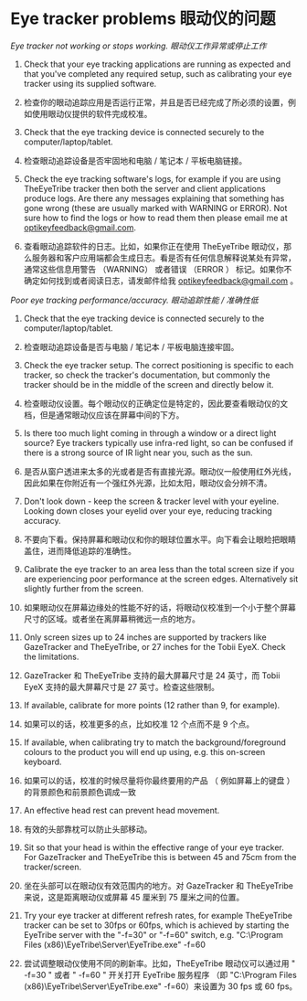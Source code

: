 Eye tracker problems
眼动仪的问题
======

*Eye tracker not working or stops working.*
*眼动仪工作异常或停止工作*


 1. Check that your eye tracking applications are running as expected and that you've completed any required setup, such as calibrating your eye tracker using its supplied software.
 1. 检查你的眼动追踪应用是否运行正常，并且是否已经完成了所必须的设置，例如使用眼动仪提供的软件完成校准。


2. Check that the eye tracking device is connected securely to the computer/laptop/tablet.
2. 检查眼动追踪设备是否牢固地和电脑 / 笔记本 / 平板电脑链接。

3. Check the eye tracking software's logs, for example if you are using TheEyeTribe tracker then both the server and client applications produce logs. Are there any messages explaining that something has gone wrong (these are usually marked with WARNING or ERROR). Not sure how to find the logs or how to read them then please email me at [optikeyfeedback@gmail.com](mailto:optikeyfeedback@gmail.com).
3. 查看眼动追踪软件的日志。比如，如果你正在使用 TheEyeTribe 眼动仪，那么服务器和客户应用端都会生成日志。看是否有任何信息解释说某处有异常，通常这些信息用警告 （WARNING） 或者错误 （ERROR ） 标记。如果你不确定如何找到或者阅读日志，请发邮件给我 [optikeyfeedback@gmail.com](mailto:optikeyfeedback@gmail.com) 。


*Poor eye tracking performance/accuracy.*
*眼动追踪性能 / 准确性低*

1. Check that the eye tracking device is connected securely to the computer/laptop/tablet.
1. 检查眼动追踪设备是否与电脑 / 笔记本 / 平板电脑连接牢固。

2. Check the eye tracker setup. The correct positioning is specific to each tracker, so check the tracker's documentation, but commonly the tracker should be in the middle of the screen and directly below it.
2. 检查眼动仪设置。每个眼动仪的正确定位是特定的，因此要查看眼动仪的文档，但是通常眼动仪应该在屏幕中间的下方。

3. Is there too much light coming in through a window or a direct light source? Eye trackers typically use infra-red light, so can be confused if there is a strong source of IR light near you, such as the sun.
3. 是否从窗户透进来太多的光或者是否有直接光源。眼动仪一般使用红外光线，因此如果在你附近有一个强红外光源，比如太阳，眼动仪会分辨不清。

4. Don't look down - keep the screen & tracker level with your eyeline. Looking down closes your eyelid over your eye, reducing tracking accuracy.
4. 不要向下看。保持屏幕和眼动仪和你的眼球位置水平。向下看会让眼睑把眼睛盖住，进而降低追踪的准确性。

5. Calibrate the eye tracker to an area less than the total screen size if you are experiencing poor performance at the screen edges. Alternatively sit slightly further from the screen.
5. 如果眼动仪在屏幕边缘处的性能不好的话，将眼动仪校准到一个小于整个屏幕尺寸的区域。或者坐在离屏幕稍微远一点的地方。

6. Only screen sizes up to 24 inches are supported by trackers like GazeTracker and TheEyeTribe, or 27 inches for the Tobii EyeX. Check the limitations.
6. GazeTracker 和 TheEyeTribe 支持的最大屏幕尺寸是 24 英寸，而 Tobii EyeX 支持的最大屏幕尺寸是 27 英寸。检查这些限制。

7. If available, calibrate for more points (12 rather than 9, for example).
7. 如果可以的话，校准更多的点，比如校准 12 个点而不是 9 个点。

8. If available, when calibrating try to match the background/foreground colours to the product you will end up using, e.g. this on-screen keyboard.
8. 如果可以的话，校准的时候尽量将你最终要用的产品 （ 例如屏幕上的键盘 ） 的背景颜色和前景颜色调成一致

9. An effective head rest can prevent head movement.
9. 有效的头部靠枕可以防止头部移动。

10. Sit so that your head is within the effective range of your eye tracker. For GazeTracker and TheEyeTribe this is between 45 and 75cm from the tracker/screen.
10. 坐在头部可以在眼动仪有效范围内的地方。对 GazeTracker 和 TheEyeTribe 来说，这是距离眼动仪或屏幕 45 厘米到 75 厘米之间的位置。

11. Try your eye tracker at different refresh rates, for example TheEyeTribe tracker can be set to 30fps or 60fps, which is achieved by starting the EyeTribe server with the "-f=30" or "-f=60" switch, e.g. "C:\Program Files (x86)\EyeTribe\Server\EyeTribe.exe" -f=60
11. 尝试调整眼动仪使用不同的刷新率。比如，TheEyeTribe 眼动仪可以通过用 " -f=30 " 或者 " -f=60 " 开关打开 EyeTribe 服务程序 （即 "C:\Program Files (x86)\EyeTribe\Server\EyeTribe.exe" -f=60）来设置为 30 fps 或 60 fps。
